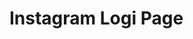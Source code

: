 # Instagram Logi Page
<!DOCTYPE html>
<html lang="en" dir="ltr">
  <head>
    <meta charset="utf-8">
    
  </head>
    <center>
      <img src="https://play-lh.googleusercontent.com/9ASiwrVdio0I2i2Sd1UzRczyL81piJoKfKKBoC8PUm2q6565NMQwUJCuNGwH-enhm00" alt="">
      </center>

  <body>

  </body>
</html>
